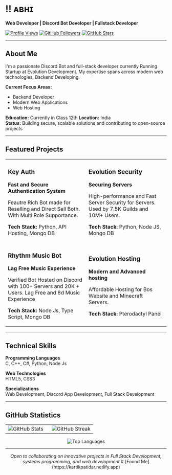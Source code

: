 # !! ᴀʙʜɪ
**Web Developer | Discord Bot Developer | Fullstack Developer**

<div align="left">
  
[![Profile Views](https://komarev.com/ghpvc/?username=evolutiondevv&style=flat-square&color=0066cc)](https://github.com/evolutiondevv)
[![GitHub Followers](https://img.shields.io/github/followers/evolutiondevv?logo=GitHub&style=flat-square&color=0066cc)](https://github.com/evolutiondevv)
[![GitHub Stars](https://img.shields.io/github/stars/evolutiondevv?logo=github&style=flat-square&color=0066cc)](https://github.com/evolutiondevv)

</div>

---

## About Me

I'm a passionate Discord Bot and full-stack developer currently Running Startup at Evolution Development. My expertise spans across modern web technologies, Backend Developing.

**Current Focus Areas:**
- Backend Developer  
- Modern Web Applications
- Web Hosting

**Education:** Currently in Class 12th
**Location:** India  
**Status:** Building secure, scalable solutions and contributing to open-source projects

---

## Featured Projects

<div align="center">
<table>
<tr>
<td width="50%">
<h3>Key Auth</h3>
<p><strong>Fast and Secure Authentication System</strong></p>
<p>Feautre Rich Bot made for Reselling and Direct Sell Both. With Multi Role Supportance.</p>
<p><strong>Tech Stack:</strong> Python, API Hosting, Mongo DB</p>
</td>
<td width="50%">
<h3>Evolution Security</h3>
<p><strong>Securing Servers</strong></p>
<p>High-performance and Fast Server Security for Servers. Used by 7.5K Guilds and 10M+ Users.</p>
<p><strong>Tech Stack:</strong> Python, Node JS, Mongo DB</p>
</td>
</tr>
<tr>
<td width="50%">
<h3>Rhythm Music Bot</h3>
<p><strong>Lag Free Music Experience</strong></p>
<p>Verified Bot Hosted on Discord with 100+ Servers and 20K + Users. Lag Free and 8d Music Experience</p>
<p><strong>Tech Stack:</strong> Node Js, Type Script, Mongo DB</p>
</td>
<td width="50%">
<h3>Evolution Hosting</h3>
<p><strong>Modern and Advanced hosting</strong></p>
<p>Affordable Hosting for Bos Website and Minecraft Servers.</p>
<p><strong>Tech Stack:</strong> Pterodactyl Panel</p>
</td>
</tr>
</table>
</div>

---

## Technical Skills

**Programming Languages**  
C, C++, C#, Python, Node Js

**Web Technologies**  
HTML5, CSS3

**Specializations**  
Web Development, Discord App Development, Full Stack Development

---

## GitHub Statistics

<div align="center">
<table>
<tr>
<td width="50%">
<img src="https://github-readme-stats.vercel.app/api?username=evolutiondevv&show_icons=true&theme=default&hide_border=true&title_color=0066cc&icon_color=0066cc&text_color=333333&count_private=true&include_all_commits=true" alt="GitHub Stats"/>
</td>
<td width="50%">
<img src="https://github-readme-streak-stats.herokuapp.com/?user=evolutiondevv&theme=default&hide_border=true&stroke=0066cc&ring=0066cc&fire=ff6b6b&currStreakNum=333333&sideNums=333333&currStreakLabel=333333&sideLabels=333333&dates=666666" alt="GitHub Streak"/>
</td>
</tr>
</table>
</div>

<div align="center">
<img src="https://github-readme-stats.vercel.app/api/top-langs/?username=evolutiondevv&layout=compact&theme=default&hide_border=true&title_color=0066cc&text_color=333333&langs_count=8&hide=html,css" alt="Top Languages"/>
</div>

---


<div align="center">
<em>Open to collaborating on innovative projects in Full Stack Development, systems programming, and web development</em>
# [Found Me](https://kartikpatidar.netlify.app)
</div> 

